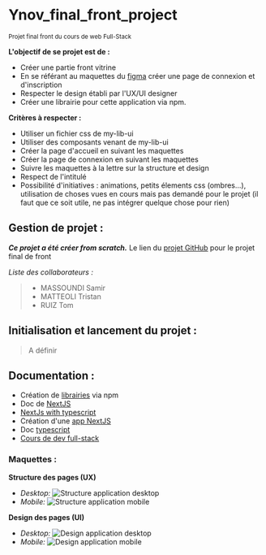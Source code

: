 # Ynov_final_front_project
<sub>Projet final front du cours de web Full-Stack</sub>

 **L'objectif de se projet est de :**
  - Créer une partie front vitrine
  - En se référant au maquettes du [figma](https://www.figma.com/file/g8RWbQyy4lqxbeOQBeYsV7/Gamos-2022---JoAzCo?node-id=13%3A1509) créer une page de connexion et d'inscription
  - Respecter le design établi par l'UX/UI designer
  - Créer une librairie pour cette application via npm.

**Critères à respecter :**
  - Utiliser un fichier css de my-lib-ui
  - Utiliser des composants venant de my-lib-ui
  - Créer la page d'accueil en suivant les maquettes
  - Créer la page de connexion en suivant les maquettes
  - Suivre les maquettes à la lettre sur la structure et design
  - Respect de l'intitulé
  - Possibilité d'initiatives : animations, petits élements css (ombres...), utilisation de choses vues en cours mais pas demandé pour le projet (il faut que ce soit utile, ne pas intégrer quelque chose pour rien)

## Gestion de projet : 

***Ce projet a été créer from scratch.***
Le lien du [projet GitHub](https://github.com/users/GB-Titi/projects/3) pour le projet final de front

*Liste des collaborateurs :*
> - MASSOUNDI Samir
> - MATTEOLI Tristan 
> - RUIZ Tom

## Initialisation  et lancement du projet :

> A définir

## Documentation :

 - Création de [librairies](https://www.npmjs.com/package/create-react-library) via npm
 - Doc de [NextJS](https://nextjs.org/docs/getting-started)
 - [NextJs with typescript](https://nextjs.org/docs/basic-features/typescript)
 - Création d'une [app NextJS](https://nextjs.org/learn/basics/create-nextjs-app)
 - Doc [typescript](https://nextjs.org/learn/basics/create-nextjs-app)
 - [Cours de dev full-stack](https://docs.google.com/presentation/d/1O_b96p-A-SjB5VCZvdnqZWlKYHhdbC7vPoomecpBzY0/edit#slide=id.g156ebfec248_0_60)

### Maquettes : 

**Structure des pages (UX)**
- *Desktop:*
![Structure application desktop](https://github.com/GB-Titi/Ynov_final_front_project/tree/main/maquettes/structure_desktop.PNG)
- *Mobile:*
![Structure application mobile](https://github.com/GB-Titi/Ynov_final_front_project/tree/main/maquettes/structure_mobile.PNG)

**Design des pages (UI)**
- *Desktop:*
![Design application desktop](https://github.com/GB-Titi/Ynov_final_front_project/tree/main/maquettes/design_desktop.PNG)
- *Mobile:*
![Design application mobile](https://github.com/GB-Titi/Ynov_final_front_project/tree/main/maquettes/design_mobile.PNG)
